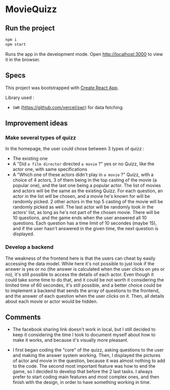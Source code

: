 # MovieQuizz

## Run the project

```bash
npm i
npm start
```
Runs the app in the development mode.
Open [http://localhost:3000](http://localhost:3000) to view it in the browser.

## Specs

This project was bootstrapped with [Create React App](https://github.com/facebook/create-react-app).

Library used :
- `SWR` (https://github.com/vercel/swr) for data fetching.

## Improvement ideas

### Make several types of quizz

In the homepage, the user could chose between 3 types of quizz :

- The existing one
- A "Did `a film director` directed `a movie` ?" yes or no Quizz, like the actor one, with same specifications
- A "Which one of these actors didn't play in `a movie` ?" Quizz, with a choice of 4 actors, 3 of them being in the top casting of the movie (a popular one), and the last one being a popular actor.
The list of movies and actors will be the same as the existing Quizz. For each question, an actor in the list will be chosen, and a movie he's known for will be randomly picked. 2 other actors in the top 5 casting of the movie will be randomly picked as well. The last actor will be randomly took in the actors' list, as long as he's not part of the chosen movie.
There will be 10 questions, and the game ends when the user answered all 10 questions. Each question has a time limit of 10 secondes (maybe 15), and if the user hasn't answered in the given time, the next question is displayed.

### Develop a backend

The weakness of the frontend here is that the users can cheat by easily accessing the data model. While here it's not possible to just look if the answer is yes or no (the answer is calculated when the user clicks on yes or no), it's still possible to access the details of each actor. 
Even though it could take some time to do that, and it could be not worth it considering the limited time of 60 secondes, it's still possible, and a better choice could be to implement a backend that sends the array of questions to the frontend, and the answer of each question when the user clicks on it. Then, all details about each movie or actor would be hidden.

## Comments

- The facebook sharing link doesn't work in local, but I still decided to keep it considering the time I took to document myself about how to make it works, and because it's visually more pleasant.

- I first began coding the "core" of the quizz, asking questions to the user and making the answer system working. Then, I displayed the pictures of actor and movie in the question, because it was almost nothing to add to the code. The second most important feature was how to end the game, so I decided to develop that before the 2 last tasks. I always prefer to start coding main features and most complex ones, and then finish with the design, in order to have something working in time.